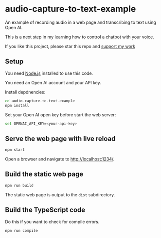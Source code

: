 # audio-capture-to-text-example

An example of recording audio in a web page and transcribing to text using Open AI.

This is a next step in my learning how to control a chatbot with your voice.

If you like this project, please star this repo and [support my work](https://www.codecapers.com.au/about#support-my-work)

## Setup

You need [Node.js](https://nodejs.org/en/) installed to use this code.

You need an Open AI account and your API key.

Install depdnencies:

```bash
cd audio-capture-to-text-example
npm install
```

Set your Open AI open key before start the web server:

```bash
set OPENAI_API_KEY=<your-api-key>
```

## Serve the web page with live reload

```bash
npm start
```

Open a browser and navigate to [http://localhost:1234/](http://localhost:1234/).

## Build the static web page

```bash
npm run build
```

The static web page is output to the `dist` subdirectory.

## Build the TypeScript code

Do this if you want to check for compile errors.

```bash
npm run compile
```
